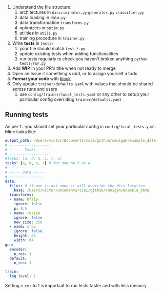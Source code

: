 1. Understand the file structure:
   1. architectures in `discriminator.py` `generator.py` `classifier.py`
   2. data loading in `data.py`
   3. data transformation `transforms.py`
   4. optimizers in `optim.py`
   5. utilities in `utils.py`
   6. training procedure in `trainer.py`
2. Write **tests** in `tests/`
   1. your file should match `test_*.py`
   2. update existing tests when adding functionalities
   3. run tests regularly to check you haven't broken anything `python tests/run.py`
3. Add **WIP** in your PR's title when not ready to merge
5. Open an Issue if something's odd, or to assign yourself a todo
6. **Format your code** with [black](https://github.com/psf/black)
7. Only update `trainer/defaults.yaml` with values that should be shared across runs and users
   1. use `config/trainer/local_tests.yaml` or any other to setup your particular config overriding `trainer/defaults.yaml`

## Running tests

As per `7.` you should set your particular config in `config/local_tests.yaml`. Mine looks like:

```yaml
output_path: /Users/victor/Documents/ccai/github/omnigan/example_data
# -------------------
# -----  Tasks  -----
# -------------------
#tasks: [a, d, h, s, t, w]
tasks: [a, d, s, t] # for now no h or w
# ----------------
# ----- Data -----
# ----------------
data:
  files: # if one is not none it will override the dirs location
    base: /Users/victor/Documents/ccai/github/omnigan/example_data
  transforms:
  - name: hflip
    ignore: false
    p: 0.5
  - name: resize
    ignore: false
    new_size: 256
  - name: crop
    ignore: false
    height: 64
    width: 64
gen:
  encoder:
    n_res: 1
  default:
    n_res: 1

train:
  log_level: 1
```

Setting `n_res` to 1 is important to run tests faster and with less memory
